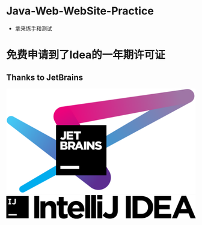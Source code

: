# Java-Web-WebSite-Practice
- 拿来练手和测试
# 免费申请到了Idea的一年期许可证

## Thanks to JetBrains

[![JetBrains](Imgs/jetbrains-variant-4.png)](https://www.jetbrains.com/?from=Java-Web-WebSite-Practice)
[![Idea](Imgs/logo-text.png)](https://www.jetbrains.com/?from=Java-Web-WebSite-Practice)
